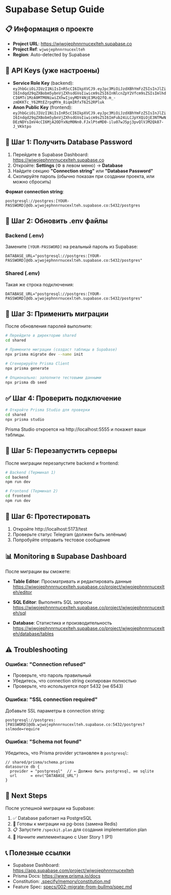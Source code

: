# Supabase Setup Guide

## 📋 Информация о проекте

- **Project URL**: https://wjwojephnnrnucexlteh.supabase.co
- **Project Ref**: `wjwojephnnrnucexlteh`
- **Region**: Auto-detected by Supabase

## 🔑 API Keys (уже настроены)

- **Service Role Key** (backend): `eyJhbGciOiJIUzI1NiIsInR5cCI6IkpXVCJ9.eyJpc3MiOiJzdXBhYmFzZSIsInJlZiI6Indqd29qZXBobm5ybnVjZXhsdGVoIiwicm9sZSI6InNlcnZpY2Vfcm9sZSIsImlhdCI6MTc1MzA0MTM0NiwiZXhwIjoyMDY4NjE3MzQ2fQ.m_-zmDKKTc_Y62MtEZrpqMYm_8iqmIRfxT62S2RPluk`
- **Anon Public Key** (frontend): `eyJhbGciOiJIUzI1NiIsInR5cCI6IkpXVCJ9.eyJpc3MiOiJzdXBhYmFzZSIsInJlZiI6Indqd29qZXBobm5ybnVjZXhsdGVoIiwicm9sZSI6ImFub24iLCJpYXQiOjE3NTMwNDEzNDYsImV4cCI6MjA2ODYxNzM0Nn0.FJxlPteMD0-ilu07wJ5pj3pvQlVJM2Qk87-J_VKktpo`

## 🔐 Шаг 1: Получить Database Password

1. Перейдите в Supabase Dashboard: https://wjwojephnnrnucexlteh.supabase.co
2. Откройте: **Settings** (⚙️ в левом меню) → **Database**
3. Найдите секцию **"Connection string"** или **"Database Password"**
4. Скопируйте пароль (обычно показан при создании проекта, или можно сбросить)

**Формат connection string**:
```
postgresql://postgres:[YOUR-PASSWORD]@db.wjwojephnnrnucexlteh.supabase.co:5432/postgres
```

## 📝 Шаг 2: Обновить .env файлы

### Backend (.env)

Замените `[YOUR-PASSWORD]` на реальный пароль из Supabase:

```env
DATABASE_URL="postgresql://postgres:[YOUR-PASSWORD]@db.wjwojephnnrnucexlteh.supabase.co:5432/postgres"
```

### Shared (.env)

Такая же строка подключения:

```env
DATABASE_URL="postgresql://postgres:[YOUR-PASSWORD]@db.wjwojephnnrnucexlteh.supabase.co:5432/postgres"
```

## 🚀 Шаг 3: Применить миграции

После обновления паролей выполните:

```bash
# Перейдите в директорию shared
cd shared

# Примените миграции (создаст таблицы в Supabase)
npx prisma migrate dev --name init

# Сгенерируйте Prisma Client
npx prisma generate

# Опционально: заполните тестовыми данными
npx prisma db seed
```

## ✅ Шаг 4: Проверить подключение

```bash
# Откройте Prisma Studio для проверки
cd shared
npx prisma studio
```

Prisma Studio откроется на http://localhost:5555 и покажет ваши таблицы.

## 🔄 Шаг 5: Перезапустить серверы

После миграции перезапустите backend и frontend:

```bash
# Backend (Терминал 1)
cd backend
npm run dev

# Frontend (Терминал 2)
cd frontend
npm run dev
```

## 🧪 Шаг 6: Протестировать

1. Откройте http://localhost:5173/test
2. Проверьте статус Telegram (должен быть зелёным)
3. Попробуйте отправить тестовое сообщение

## 📊 Monitoring в Supabase Dashboard

После миграции вы сможете:

- **Table Editor**: Просматривать и редактировать данные
  https://wjwojephnnrnucexlteh.supabase.co/project/wjwojephnnrnucexlteh/editor

- **SQL Editor**: Выполнять SQL запросы
  https://wjwojephnnrnucexlteh.supabase.co/project/wjwojephnnrnucexlteh/sql

- **Database**: Статистика и производительность
  https://wjwojephnnrnucexlteh.supabase.co/project/wjwojephnnrnucexlteh/database/tables

## ⚠️ Troubleshooting

### Ошибка: "Connection refused"
- Проверьте, что пароль правильный
- Убедитесь, что connection string скопирован полностью
- Проверьте, что используется порт 5432 (не 6543)

### Ошибка: "SSL connection required"
Добавьте SSL параметры в connection string:
```
postgresql://postgres:[PASSWORD]@db.wjwojephnnrnucexlteh.supabase.co:5432/postgres?sslmode=require
```

### Ошибка: "Schema not found"
Убедитесь, что Prisma provider установлен в `postgresql`:
```prisma
// shared/prisma/schema.prisma
datasource db {
  provider = "postgresql"  // ← Должно быть postgresql, не sqlite
  url      = env("DATABASE_URL")
}
```

## 🎯 Next Steps

После успешной миграции на Supabase:

1. ✅ Database работает на PostgreSQL
2. 🔄 Готовы к миграции на pg-boss (замена Redis)
3. 📋 Запустите `/speckit.plan` для создания implementation plan
4. 🚀 Начните имплементацию с User Story 1 (P1)

## 📞 Полезные ссылки

- Supabase Dashboard: https://app.supabase.com/project/wjwojephnnrnucexlteh
- Prisma Docs: https://www.prisma.io/docs
- Constitution: [.specify/memory/constitution.md](.specify/memory/constitution.md)
- Feature Spec: [specs/002-migrate-from-bullmq/spec.md](specs/002-migrate-from-bullmq/spec.md)
